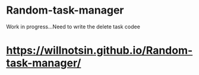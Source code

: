 # Random-task-manager
Work in progress...Need to write the delete task codee
# https://willnotsin.github.io/Random-task-manager/
